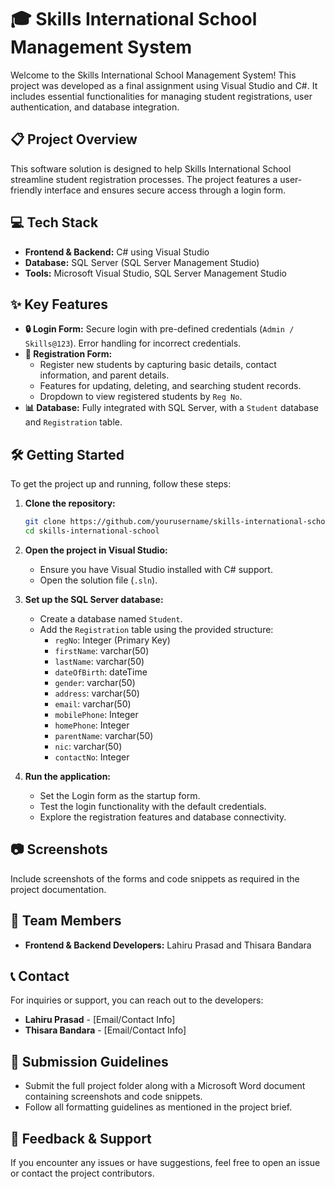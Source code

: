
# 🎓 Skills International School Management System

Welcome to the Skills International School Management System! This project was developed as a final assignment using Visual Studio and C#. It includes essential functionalities for managing student registrations, user authentication, and database integration.

## 📋 Project Overview

This software solution is designed to help Skills International School streamline student registration processes. The project features a user-friendly interface and ensures secure access through a login form.

## 💻 Tech Stack

- **Frontend & Backend:** C# using Visual Studio
- **Database:** SQL Server (SQL Server Management Studio)
- **Tools:** Microsoft Visual Studio, SQL Server Management Studio

## ✨ Key Features

- **🔒 Login Form:** Secure login with pre-defined credentials (`Admin / Skills@123`). Error handling for incorrect credentials.
- **📝 Registration Form:** 
  - Register new students by capturing basic details, contact information, and parent details.
  - Features for updating, deleting, and searching student records.
  - Dropdown to view registered students by `Reg No`.
- **📊 Database:** Fully integrated with SQL Server, with a `Student` database and `Registration` table.

## 🛠️ Getting Started

To get the project up and running, follow these steps:

1. **Clone the repository:**
   ```bash
   git clone https://github.com/yourusername/skills-international-school.git
   cd skills-international-school
   ```

2. **Open the project in Visual Studio:**
   - Ensure you have Visual Studio installed with C# support.
   - Open the solution file (`.sln`).

3. **Set up the SQL Server database:**
   - Create a database named `Student`.
   - Add the `Registration` table using the provided structure:
     - `regNo`: Integer (Primary Key)
     - `firstName`: varchar(50)
     - `lastName`: varchar(50)
     - `dateOfBirth`: dateTime
     - `gender`: varchar(50)
     - `address`: varchar(50)
     - `email`: varchar(50)
     - `mobilePhone`: Integer
     - `homePhone`: Integer
     - `parentName`: varchar(50)
     - `nic`: varchar(50)
     - `contactNo`: Integer

4. **Run the application:**
   - Set the Login form as the startup form.
   - Test the login functionality with the default credentials.
   - Explore the registration features and database connectivity.

## 📷 Screenshots

Include screenshots of the forms and code snippets as required in the project documentation.

## 👥 Team Members

- **Frontend & Backend Developers:** Lahiru Prasad and Thisara Bandara

## 📞 Contact

For inquiries or support, you can reach out to the developers:

- **Lahiru Prasad** - [Email/Contact Info] 
- **Thisara Bandara** - [Email/Contact Info]

## 📅 Submission Guidelines

- Submit the full project folder along with a Microsoft Word document containing screenshots and code snippets.
- Follow all formatting guidelines as mentioned in the project brief.

## 📢 Feedback & Support

If you encounter any issues or have suggestions, feel free to open an issue or contact the project contributors.
